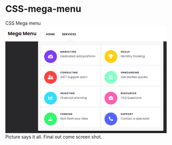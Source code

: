 # CSS-mega-menu
CSS Mega menu 
<img src="https://github.com/darkboldman/CSS-mega-menu/blob/main/Screenshot%202021-04-05%20220023.png">
Picture says it all. Final out come screen shot.
